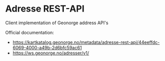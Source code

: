 # Adresse REST-API
Client implementation of Geonorge address API's

Official documentation:
- https://kartkatalog.geonorge.no/metadata/adresse-rest-api/44eeffdc-6069-4000-a49b-2d6bfc59ac61
- https://ws.geonorge.no/adresser/v1/
